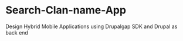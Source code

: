 # Search-Clan-name-App
Design Hybrid Mobile Applications using Drupalgap SDK and Drupal as back end
